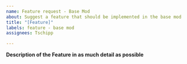 ```yaml
---
name: Feature request - Base Mod
about: Suggest a feature that should be implemented in the base mod
title: "[Feature]"
labels: feature - base mod
assignees: Tschipp

---
```


**Description of the Feature in as much detail as possible**
